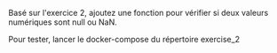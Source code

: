 Basé sur l'exercice 2, ajoutez une fonction pour vérifier si deux valeurs numériques sont null ou NaN.

Pour tester, lancer le docker-compose du répertoire exercise_2
